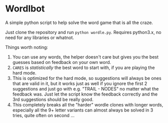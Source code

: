 # Wordlbot

A simple python script to help solve the word game that is all the craze.

Just clone the repository and run `python wordle.py`. Requires python3.x, no need for any libraries or whatnot.

Things worth noting:

1. You can use any words, the helper doesn't care but gives you the best guesses based on feedback on your own word.
2. `CARES` is *statistically* the best word to start with, if you are playing the hard mode.
3. This is optimized for the hard mode, so suggestions will always be ones that are valid in it, but it works just as well if you ignore the first 2 suggestions and just go with e.g. "TRAIL - NODES" no matter what the feedback was. Just let the script know the feedback correctly and the 3rd suggestions should be really good.
4. This completely breaks all the "harder" wordle clones with longer words, especially all the 9+ letter variants can almost always be solved in 3 tries, quite often on second ...
